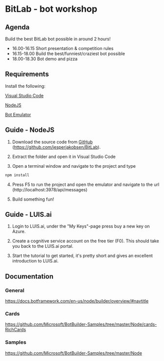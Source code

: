 # BitLab - bot workshop
## Agenda
Build the best BitLab bot possible in around 2 hours!

* 16.00-16.15 Short presentation & competition rules
* 16.15-18.00 Build the best/funniest/craziest bot possible
* 18.00-18.30 Bot demo and pizza

## Requirements

Install the following:

[Visual Studio Code](https://code.visualstudio.com/)

[NodeJS](https://nodejs.org/en/)

[Bot Emulator](https://emulator.botframework.com/)

## Guide - NodeJS

1. Download the source code from [GitHub](https://github.com/jesperjakobsen/BitLab) (https://github.com/jesperjakobsen/BitLab).

2. Extract the folder and open it in Visual Studio Code

3. Open a terminal window and navigate to the project and type

~~~js 
npm install
~~~

4. Press F5 to run the project and open the emulator and navigate to the url (http://localhost:3978/api/messages)

5. Build something fun!

## Guide - LUIS.ai

1. Login to LUIS.ai, under the "My Keys"-page press buy a new key on Azure.

2. Create a cognitive service account on the free tier (F0). This should take you back to the LUIS.ai portal.

3. Start the tutorial to get started, it's pretty short and gives an excellent introduction to LUIS.ai.

## Documentation

### General
https://docs.botframework.com/en-us/node/builder/overview/#navtitle

### Cards
https://github.com/Microsoft/BotBuilder-Samples/tree/master/Node/cards-RichCards

### Samples
https://github.com/Microsoft/BotBuilder-Samples/tree/master/Node
